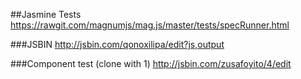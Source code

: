 ##Jasmine Tests
https://rawgit.com/magnumjs/mag.js/master/tests/specRunner.html

###JSBIN
http://jsbin.com/qonoxilipa/edit?js,output

###Component test (clone with 1)
http://jsbin.com/zusafoyito/4/edit
